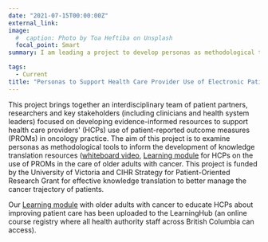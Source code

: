 ```yaml
---
date: "2021-07-15T00:00:00Z"
external_link:
image:
  #  caption: Photo by Toa Heftiba on Unsplash
  focal_point: Smart
summary: I am leading a project to develop personas as methodological tools to inform the development of knowledge translation resources for health care providers on the use of electronic patient-reported outcomes in the care of older adults with cancer.

tags:
  - Current
title: "Personas to Support Health Care Provider Use of Electronic Patient-Reported Outcomes in the Care of Older Adults with Cancer"
---
```


This project brings together an interdisciplinary team of patient partners, researchers and key stakeholders (including clinicians and health system leaders) focused on developing evidence-informed resources to support health care providers' (HCPs) use of patient-reported outcome measures (PROMs) in oncology practice. The aim of this project is to examine personas as methodological tools to inform the development of knowledge translation resources ([whiteboard video](https://youtu.be/-mUh6NDEeZQ), [Learning module](/learning-module/story.html) for HCPs on the use of PROMs in the care of older adults with cancer. This project is funded by the University of Victoria and CIHR Strategy for Patient-Oriented Research Grant for effective knowledge translation to better manage the cancer trajectory of patients.

Our [Learning module](/learning-module/story.html) with older adults with cancer to educate HCPs about improving patient care has been uploaded to the LearningHub (an online course registry where all health authority staff across British Columbia can access).
